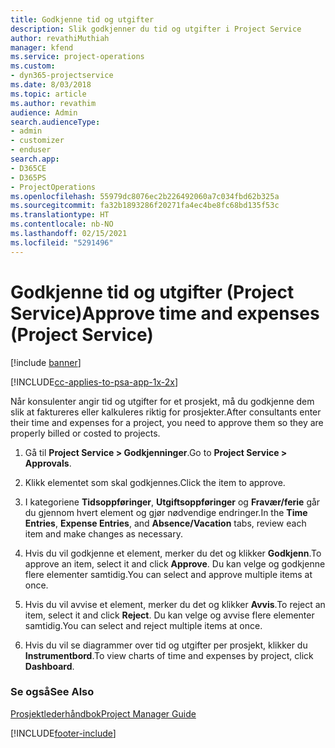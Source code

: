 ```yaml
---
title: Godkjenne tid og utgifter
description: Slik godkjenner du tid og utgifter i Project Service
author: revathiMuthiah
manager: kfend
ms.service: project-operations
ms.custom:
- dyn365-projectservice
ms.date: 8/03/2018
ms.topic: article
ms.author: revathim
audience: Admin
search.audienceType:
- admin
- customizer
- enduser
search.app:
- D365CE
- D365PS
- ProjectOperations
ms.openlocfilehash: 55979dc8076ec2b226492060a7c034fbd62b325a
ms.sourcegitcommit: fa32b1893286f20271fa4ec4be8fc68bd135f53c
ms.translationtype: HT
ms.contentlocale: nb-NO
ms.lasthandoff: 02/15/2021
ms.locfileid: "5291496"
---
```

# <a name="approve-time-and-expenses-project-service"></a><span data-ttu-id="fe5da-103">Godkjenne tid og utgifter (Project Service)</span><span class="sxs-lookup"><span data-stu-id="fe5da-103">Approve time and expenses (Project Service)</span></span>

[!include [banner](../includes/psa-now-project-operations.md)]

[!INCLUDE[cc-applies-to-psa-app-1x-2x](../includes/cc-applies-to-psa-app-1x-2x.md)]

<span data-ttu-id="fe5da-104">Når konsulenter angir tid og utgifter for et prosjekt, må du godkjenne dem slik at faktureres eller kalkuleres riktig for prosjekter.</span><span class="sxs-lookup"><span data-stu-id="fe5da-104">After consultants enter their time and expenses for a project, you need to approve them so they are properly billed or costed to projects.</span></span>  
  
1.  <span data-ttu-id="fe5da-105">Gå til **Project Service > Godkjenninger**.</span><span class="sxs-lookup"><span data-stu-id="fe5da-105">Go to **Project Service > Approvals**.</span></span>  
  
2.  <span data-ttu-id="fe5da-106">Klikk elementet som skal godkjennes.</span><span class="sxs-lookup"><span data-stu-id="fe5da-106">Click the item to approve.</span></span>  
  
3.  <span data-ttu-id="fe5da-107">I kategoriene **Tidsoppføringer**, **Utgiftsoppføringer** og **Fravær/ferie** går du gjennom hvert element og gjør nødvendige endringer.</span><span class="sxs-lookup"><span data-stu-id="fe5da-107">In the **Time Entries**, **Expense Entries**, and **Absence/Vacation** tabs, review each item and make changes as necessary.</span></span>  
  
4.  <span data-ttu-id="fe5da-108">Hvis du vil godkjenne et element, merker du det og klikker **Godkjenn**.</span><span class="sxs-lookup"><span data-stu-id="fe5da-108">To approve an item, select it and click **Approve**.</span></span> <span data-ttu-id="fe5da-109">Du kan velge og godkjenne flere elementer samtidig.</span><span class="sxs-lookup"><span data-stu-id="fe5da-109">You can select and approve multiple items at once.</span></span>  
  
5.  <span data-ttu-id="fe5da-110">Hvis du vil avvise et element, merker du det og klikker **Avvis**.</span><span class="sxs-lookup"><span data-stu-id="fe5da-110">To reject an item, select it and click **Reject**.</span></span> <span data-ttu-id="fe5da-111">Du kan velge og avvise flere elementer samtidig.</span><span class="sxs-lookup"><span data-stu-id="fe5da-111">You can select and reject multiple items at once.</span></span>  
  
6.  <span data-ttu-id="fe5da-112">Hvis du vil se diagrammer over tid og utgifter per prosjekt, klikker du **Instrumentbord**.</span><span class="sxs-lookup"><span data-stu-id="fe5da-112">To view charts of time and expenses by project, click **Dashboard**.</span></span>  
  
### <a name="see-also"></a><span data-ttu-id="fe5da-113">Se også</span><span class="sxs-lookup"><span data-stu-id="fe5da-113">See Also</span></span>  
 [<span data-ttu-id="fe5da-114">Prosjektlederhåndbok</span><span class="sxs-lookup"><span data-stu-id="fe5da-114">Project Manager Guide</span></span>](../psa/project-manager-guide.md)


[!INCLUDE[footer-include](../includes/footer-banner.md)]